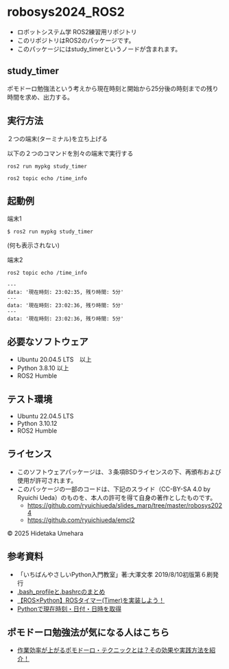 # robosys2024_ROS2

- ロボットシステム学 ROS2練習用リポジトリ
- このリポジトリはROS2のパッケージです。
- このパッケージにはstudy_timerというノードが含まれます。

## study_timer

ポモドーロ勉強法という考えから現在時刻と開始から25分後の時刻までの残り時間を求め、出力する。

## 実行方法

２つの端末(ターミナル)を立ち上げる

以下の２つのコマンドを別々の端末で実行する

```
ros2 run mypkg study_timer
```

```
ros2 topic echo /time_info
```

## 起動例

端末1

```
$ ros2 run mypkg study_timer
```

(何も表示されない)


端末2

```
ros2 topic echo /time_info
```

```
---
data: '現在時刻: 23:02:35, 残り時間: 5分'
---
data: '現在時刻: 23:02:36, 残り時間: 5分'
---
data: '現在時刻: 23:02:36, 残り時間: 5分'
```

## 必要なソフトウェア
* Ubuntu 20.04.5 LTS　以上
* Python 3.8.10 以上
* ROS2 Humble

## テスト環境
- Ubuntu 22.04.5 LTS
- Python 3.10.12
- ROS2 Humble

## ライセンス
- このソフトウェアパッケージは、３条項BSDライセンスの下、再頒布および使用が許可されます。
- このパッケージの一部のコードは、下記のスライド（CC-BY-SA 4.0 by Ryuichi Ueda）のものを、本人の許可を得て自身の著作としたものです。
  - https://github.com/ryuichiueda/slides_marp/tree/master/robosys2024
  - https://github.com/ryuichiueda/emcl2

 © 2025 Hidetaka Umehara

## 参考資料

- 「いちばんやさしいPython入門教室」著:大澤文孝 2019/8/10初版第６刷発行
- [.bash_profileと.bashrcのまとめ](https://qiita.com/tockey/items/021b804b9957fe65e093)
- [【ROS×Python】ROSタイマー(Timer)を実装しよう！](https://takilog.com/ros-python-timer-implement/)
- [Pythonで現在時刻・日付・日時を取得](https://note.nkmk.me/python-datetime-now-today/)

## ポモドーロ勉強法が気になる人はこちら

-  [作業効率が上がるポモドーロ・テクニックとは？その効果や実践方法を紹介！](https://mynavi-job20s.jp/howto/pomodoro_technique)

